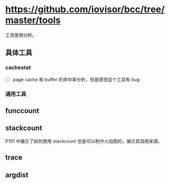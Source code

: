 # https://github.com/iovisor/bcc/tree/master/tools

工具使用分析。

## 具体工具
### cachestat
- [ ] page cache 和 buffer 的命中率分析，但是感觉这个工具有 bug

### 通用工具

## funccount

## stackcount
P101 中展示了如何使用 stackcount 也是可以制作火焰图的，展示其调用来源。

## trace

## argdist
